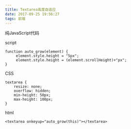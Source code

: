 ```yaml
---
title: Textarea高度自适应
date: 2017-09-25 19:56:27
tags: 前端
---
```

纯JavaScript代码

script

    function auto_grow(element) {
   		 element.style.height = "5px";
    	 element.style.height = (element.scrollHeight)+"px";
	}
	
CSS
   
    textarea {
  	  	resize: none;
    	overflow: hidden;
    	min-height: 50px;
    	max-height: 100px;
	}

html

    <textarea onkeyup="auto_grow(this)"></textarea>